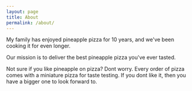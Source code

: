 ```yaml
---
layout: page
title: About
permalink: /about/
---
```


My family has enjoyed pineapple pizza for 10 years, and we've been cooking it for even longer.

Our mission is to deliver the best pineapple pizza you've ever tasted.

Not sure if you like pineapple on pizza? Dont worry.
Every order of pizza comes with a miniature pizza for taste testing.
If you dont like it, then you have a bigger one to look forward to.
